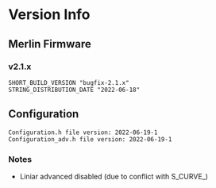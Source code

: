 # Version Info

## Merlin Firmware
### v2.1.x
```
SHORT_BUILD_VERSION "bugfix-2.1.x"
STRING_DISTRIBUTION_DATE "2022-06-18"
```

## Configuration
```
Configuration.h file version: 2022-06-19-1
Configuration_adv.h file version: 2022-06-19-1
```

### Notes
- Liniar advanced disabled (due to conflict with S_CURVE_)